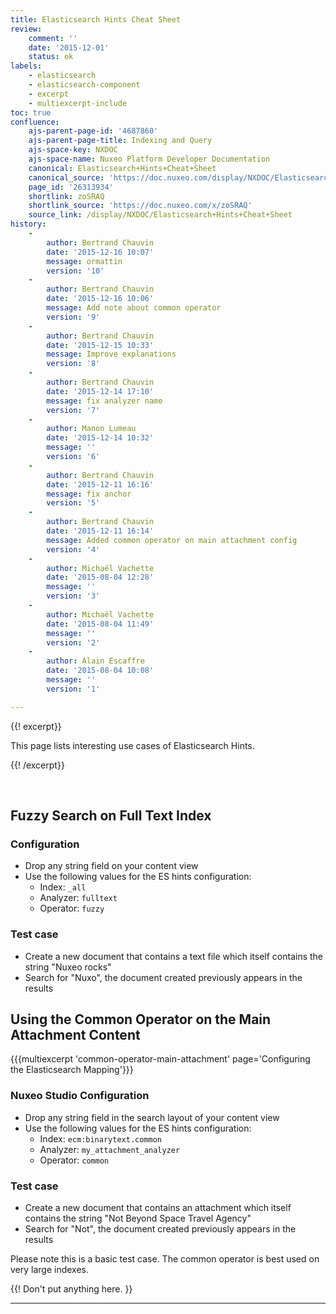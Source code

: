 ```yaml
---
title: Elasticsearch Hints Cheat Sheet
review:
    comment: ''
    date: '2015-12-01'
    status: ok
labels:
    - elasticsearch
    - elasticsearch-component
    - excerpt
    - multiexcerpt-include
toc: true
confluence:
    ajs-parent-page-id: '4687860'
    ajs-parent-page-title: Indexing and Query
    ajs-space-key: NXDOC
    ajs-space-name: Nuxeo Platform Developer Documentation
    canonical: Elasticsearch+Hints+Cheat+Sheet
    canonical_source: 'https://doc.nuxeo.com/display/NXDOC/Elasticsearch+Hints+Cheat+Sheet'
    page_id: '26313934'
    shortlink: zoSRAQ
    shortlink_source: 'https://doc.nuxeo.com/x/zoSRAQ'
    source_link: /display/NXDOC/Elasticsearch+Hints+Cheat+Sheet
history:
    - 
        author: Bertrand Chauvin
        date: '2015-12-16 10:07'
        message: ormattin
        version: '10'
    - 
        author: Bertrand Chauvin
        date: '2015-12-16 10:06'
        message: Add note about common operator
        version: '9'
    - 
        author: Bertrand Chauvin
        date: '2015-12-15 10:33'
        message: Improve explanations
        version: '8'
    - 
        author: Bertrand Chauvin
        date: '2015-12-14 17:10'
        message: fix analyzer name
        version: '7'
    - 
        author: Manon Lumeau
        date: '2015-12-14 10:32'
        message: ''
        version: '6'
    - 
        author: Bertrand Chauvin
        date: '2015-12-11 16:16'
        message: fix anchor
        version: '5'
    - 
        author: Bertrand Chauvin
        date: '2015-12-11 16:14'
        message: Added common operator on main attachment config
        version: '4'
    - 
        author: Michaël Vachette
        date: '2015-08-04 12:28'
        message: ''
        version: '3'
    - 
        author: Michaël Vachette
        date: '2015-08-04 11:49'
        message: ''
        version: '2'
    - 
        author: Alain Escaffre
        date: '2015-08-04 10:08'
        message: ''
        version: '1'

---
```

{{! excerpt}}

This page lists interesting use cases of Elasticsearch Hints.

{{! /excerpt}}

&nbsp;

## Fuzzy Search on Full Text Index

### Configuration

*   Drop any string field on your content view
*   Use the following values for the ES hints configuration:
    *   Index: `_all`
    *   Analyzer: `fulltext`
    *   Operator: `fuzzy`

### Test case

*   Create a new document that contains a text file which itself contains the string "Nuxeo rocks"
*   Search for "Nuxo", the document created previously appears in the results

## Using the Common Operator on the Main Attachment Content

{{{multiexcerpt 'common-operator-main-attachment' page='Configuring the Elasticsearch Mapping'}}}

### Nuxeo Studio Configuration

*   Drop any string field in the search layout of your content view
*   Use the following values for the ES hints configuration:
    *   Index: `ecm:binarytext.common`
    *   Analyzer: `my_attachment_analyzer`
    *   Operator: `common`

### Test case

*   Create a new document that contains an attachment which itself contains the string "Not Beyond Space Travel Agency"
*   Search for "Not", the document created previously appears in the results

Please note this is a basic test case. The common operator is best used on very large indexes.

{{! Don't put anything here. }}

* * *